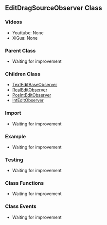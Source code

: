 ## EditDragSourceObserver Class

### Videos
* Youttube: None
* XiGua: None

### Parent Class
* Waiting for improvement

### Children Class
* [TextEditBaseObserver](ArchicadDG_TextEditBase_Observer.md)
* [RealEditObserver](ArchicadDG_RealEdit_Observer.md)
* [PosIntEditObserver](ArchicadDG_PosIntEdit_Observer.md)
* [IntEditObserver](ArchicadDG_IntEdit_Observer.md)

### Import
* Waiting for improvement

### Example
* Waiting for improvement

### Testing
* Waiting for improvement

### Class Functions
* Waiting for improvement

### Class Events
* Waiting for improvement